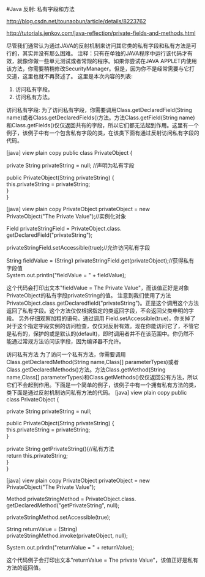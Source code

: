 #Java 反射: 私有字段和方法

http://blog.csdn.net/tounaobun/article/details/8223762

http://tutorials.jenkov.com/java-reflection/private-fields-and-methods.html

尽管我们通常认为通过JAVA的反射机制来访问其它类的私有字段和私有方法是可行的，其实并没有那么困难。
注释：只有在单独的JAVA程序中运行该代码才有效，就像你做一些单元测试或者常规的程序。如果你尝试在JAVA APPLET内使用该方法，你需要稍稍修改SecurityManager。但是，因为你不是经常需要与它打交道，这里也就不再赘述了。
这里是本次内容的列表:
1. 访问私有字段。
2. 访问私有方法。

访问私有字段:
为了访问私有字段，你需要调用Class.getDeclaredField(String name)或者Class.getDeclaredFields()方法。方法Class.getField(String name)和Class.getFields()仅仅返回共有的字段，所以它们都无法起到作用。这里有一个例子，该例子中有一个包含私有字段的类，在该类下面有通过反射访问私有字段的代码。

[java] view plain copy
public class PrivateObject {  
  
  private String privateString = null;   //声明为私有字段  
  
  public PrivateObject(String privateString) {  
    this.privateString = privateString;  
  }  
}  

[java] view plain copy
PrivateObject privateObject = new PrivateObject("The Private Value");//实例化对象  
  
Field privateStringField = PrivateObject.class.  
            getDeclaredField("privateString");  
  
privateStringField.setAccessible(true);//允许访问私有字段  
  
String fieldValue = (String) privateStringField.get(privateObject);//获得私有字段值  
System.out.println("fieldValue = " + fieldValue);  


这个代码会打印出文本"fieldValue = The Private Value"，而该值正好是对象PrivateObject的私有字段privateString的值。
注意到我们使用了方法PrivateObject.class.getDeclaredfield("privateString")。正是这个调用这个方法返回了私有字段。这个方法仅仅根据指定的类返回字段，不会返回父类申明的字段。
另外仔细观察加粗的语句。通过调用 Field.setAccessible(true)，你关掉了对于这个指定字段实例的访问检查，仅仅对反射有效。现在你能访问它了，不管它是私有的，保护的或是默认的(default)，即时调用者并不在该范围中。你仍然不能通过常规方法访问该字段，因为编译器不允许。

访问私有方法
为了访问一个私有方法，你需要调用Class.getDeclaredMethod(String name,Class[] parameterTypes)或者Class.getDeclaredMethods()方法。方法Class.getMethod(String name,Class[] parameterTypes)和Class.getMethods()仅仅返回公有方法，所以它们不会起到作用。下面是一个简单的例子，该例子中有一个拥有私有方法的类，类下面是通过反射机制访问私有方法的代码。
[java] view plain copy
public class PrivateObject {  
  
  private String privateString = null;  
  
  public PrivateObject(String privateString) {  
    this.privateString = privateString;  
  }  
  
  private String getPrivateString(){//私有方法  
    return this.privateString;  
  }  
}  

[java] view plain copy
PrivateObject privateObject = new PrivateObject("The Private Value");  
  
Method privateStringMethod = PrivateObject.class.  
        getDeclaredMethod("getPrivateString", null);  
  
privateStringMethod.setAccessible(true);  
  
String returnValue = (String)  
        privateStringMethod.invoke(privateObject, null);  
      
System.out.println("returnValue = " + returnValue);  

这个代码例子会打印出文本"returnValue = The private Value"，该值正好是私有方法的返回值。
